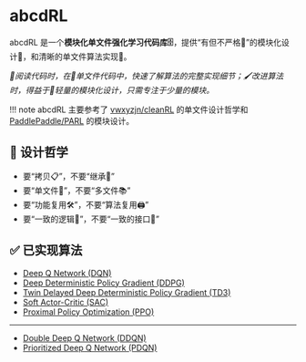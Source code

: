 # abcdRL

abcdRL 是一个**模块化单文件强化学习代码库🗄**，提供“有但不严格🚥”的模块化设计🧱，和清晰的单文件算法实现📜。

*📖阅读代码时，在📜单文件代码中，快速了解算法的完整实现细节；🖌改进算法时，得益于🍃轻量的模块化设计，只需专注于少量的模块。*

!!! note
    abcdRL 主要参考了 [vwxyzjn/cleanRL](https://github.com/vwxyzjn/cleanrl/) 的单文件设计哲学和 [PaddlePaddle/PARL](https://github.com/PaddlePaddle/PARL/) 的模块设计。

## 🗽 设计哲学

- 要“拷贝📋”，不要“继承🧬”
- 要“单文件📜”，不要“多文件📚”
- 要“功能复用🛠”，不要“算法复用🖨”
- 要“一致的逻辑🤖”，不要“一致的接口🔌”

## ✅ 已实现算法

- [Deep Q Network (DQN)](https://doi.org/10.1038/nature14236)
- [Deep Deterministic Policy Gradient (DDPG)](http://arxiv.org/abs/1509.02971)
- [Twin Delayed Deep Deterministic Policy Gradient (TD3)](http://arxiv.org/abs/1802.09477)
- [Soft Actor-Critic (SAC)](http://arxiv.org/abs/1801.01290)
- [Proximal Policy Optimization (PPO)](http://arxiv.org/abs/1802.09477)

---

- [Double Deep Q Network (DDQN)](http://arxiv.org/abs/1509.06461)
- [Prioritized Deep Q Network (PDQN)](http://arxiv.org/abs/1511.05952)
